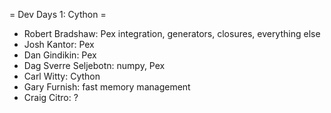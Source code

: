 = Dev Days 1: Cython =

  * Robert Bradshaw: Pex integration, generators, closures, everything else
  * Josh Kantor: Pex
  * Dan Gindikin: Pex
  * Dag Sverre Seljebotn: numpy, Pex
  * Carl Witty: Cython
  * Gary Furnish: fast memory management
  * Craig Citro: ?
